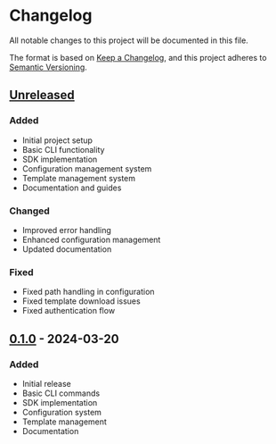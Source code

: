 # Changelog

All notable changes to this project will be documented in this file.

The format is based on [Keep a Changelog](https://keepachangelog.com/en/1.0.0/),
and this project adheres to [Semantic Versioning](https://semver.org/spec/v2.0.0.html).

## [Unreleased]

### Added
- Initial project setup
- Basic CLI functionality
- SDK implementation
- Configuration management system
- Template management system
- Documentation and guides

### Changed
- Improved error handling
- Enhanced configuration management
- Updated documentation

### Fixed
- Fixed path handling in configuration
- Fixed template download issues
- Fixed authentication flow

## [0.1.0] - 2024-03-20

### Added
- Initial release
- Basic CLI commands
- SDK implementation
- Configuration system
- Template management
- Documentation

[Unreleased]: https://github.com/runagent-dev/runagent/compare/v0.1.0...HEAD
[0.1.0]: https://github.com/runagent-dev/runagent/releases/tag/v0.1.0 